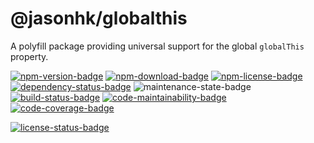 @jasonhk/globalthis
===================

A polyfill package providing universal support for the global `globalThis` property.

[![npm-version-badge]][npm] [![npm-download-badge]][npm] [![npm-license-badge]][github-license] [![dependency-status-badge]][libraries.io] ![maintenance-state-badge] [![build-status-badge]][travis] [![code-maintainability-badge]][codeclimate] [![code-coverage-badge]][codecov]

[![license-status-badge]][fossa]

<!-- GitHub -->
[github-license]: https://github.com/JasonHK/node-globalthis/blob/master/LICENSE

<!-- NPM -->
[npm]: https://www.npmjs.com/package/@jasonhk/globalthis
[npm-download-badge]: https://img.shields.io/npm/dt/@jasonhk/globalthis?style=flat-square "Total downloads"
[npm-license-badge]: https://img.shields.io/npm/l/@jasonhk/globalthis?style=flat-square "Package's license"
[npm-version-badge]: https://img.shields.io/npm/v/@jasonhk/globalthis?style=flat-square "Package's version"

<!-- Maintenance -->
[maintenance-state-badge]: https://img.shields.io/maintenance/yes/2020?style=flat-square "Maintenance state"

<!-- Libraries.io -->
[libraries.io]: https://libraries.io/github/JasonHK/node-globalthis
[dependency-status-badge]: https://img.shields.io/librariesio/github/JasonHK/node-globalthis?style=flat-square "Dependency status"

<!-- Travis CI -->
[travis]: https://travis-ci.com/JasonHK/node-globalthis
[build-status-badge]: https://img.shields.io/travis/com/JasonHK/node-globalthis?style=flat-square "Build status"

[codeclimate]: https://codeclimate.com/github/JasonHK/node-globalthis
[code-maintainability-badge]: https://img.shields.io/codeclimate/maintainability/JasonHK/node-globalthis?style=flat-square "Code maintainability"

<!-- Codecov -->
[codecov]: https://codecov.io/gh/JasonHK/node-globalthis
[code-coverage-badge]: https://img.shields.io/codecov/c/github/JasonHK/node-globalthis?style=flat-square "Code coverage"

<!-- FOSSA -->
[fossa]: https://app.fossa.com/projects/git%2Bgithub.com%2FJasonHK%2Fnode-globalthis
[license-status-badge]: https://app.fossa.com/api/projects/git%2Bgithub.com%2FJasonHK%2Fnode-globalthis.svg?type=large "License status"
